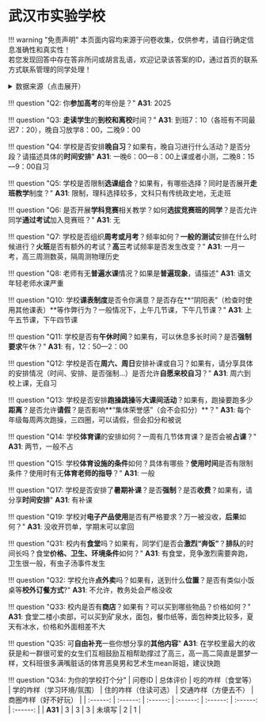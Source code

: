 # 武汉市实验学校

!!! warning "免责声明"
    本页面内容均来源于问卷收集，仅供参考，请自行确定信息准确性和真实性！  
    若您发现回答中存在答非所问或胡言乱语，欢迎记录该答案的ID，通过首页的联系方式联系管理的同学处理！

<details><summary>数据来源（点击展开）</summary>
<ul>
<li><strong>31</strong>: 匿名 (2025-07)</li>
</ul>
</details>

!!! question "Q2: 你**参加高考**的年份是？"
    **A31**: 2025  

!!! question "Q3: **走读学生**的**到校和离校**时间？"
    **A31**: 到班7：10（各班有不同最迟7：20），晚自习放学8：00，二晚9：00  

!!! question "Q4: 学校是否安排**晚自习**？如果有，晚自习进行什么活动？是否分段？请描述具体的**时间安排**"
    **A31**: 一晚6：00—8：00上课或者小测，二晚8：15—9：00自习  

!!! question "Q5: 学校是否限制**选课组合**？如果有，有哪些选择？同时是否展开**走班教学**制度？"
    **A31**: 限制，理科选择较多，文科只有传统政史地，无走班  

!!! question "Q6: 是否开展**学科竞赛**相关教学？如何**选拔竞赛班的同学**？是否允许同学**通过考试**加入竞赛班？"
    **A31**: 无  

!!! question "Q7: 学校是否组织**周考或月考**？频率如何？**一般的测试**安排在什么时候进行？**火班**是否有额外的考试？**高三**考试频率是否发生改变？"
    **A31**: 一月一考，高三周测数英，隔周测物理历史  

!!! question "Q8: 老师有无**普遍水课**情况？如果是**普遍现象**，请描述"
    **A31**: 语文年轻老师水课严重  

!!! question "Q10: 学校**课表制度**是否令你满意？是否存在**“阴阳表”（检查时使用其他课表）**等作弊行为？一般情况下，上午几节课，下午几节课？"
    **A31**: 上午五节课，下午四节课  

!!! question "Q11: 学校是否有**午休时间**？如果有，可以休息多长时间？是否**强制要求**午休？"
    **A31**: 有，12：50—2：00  

!!! question "Q12: 学校是否在**周六、周日**安排补课或自习？如果有，请分享具体的安排情况（时间、安排、是否强制...）是否允许**自愿来校自习**？"
    **A31**: 周六到校上课，无自习  

!!! question "Q13: 学校是否安排**跑操跳操**等**大课间活动**？如果有，跑操要跑多少**距离**？是否允许**请假**？是否影响**“集体荣誉感”（会不会扣分）**？"
    **A31**: 每个年级每周两次跑操，三四圈，可以请假，但会扣分和被说  

!!! question "Q14: 学校**体育课**的安排如何？一周有几节体育课？是否会被**占课**？"
    **A31**: 两节，一般不占  

!!! question "Q15: 学校**体育设施的条件**如何？具体有哪些？**使用时间**是否有限制条件？使用时有无**体育老师的指导**？"
    **A31**: 一般  

!!! question "Q17: 学校是否安排了**暑期补课**？是否**强制**？是否**收费**？如果有，请分享**时间安排**"
    **A31**: 有补课  

!!! question "Q19: 学校对**电子产品使用**是否有严格要求？万一被没收，**后果**如何？"
    **A31**: 没收开罚单，学期末可以拿回  

!!! question "Q31: 校内有**食堂**吗？如果有，同学们是否会**激烈“奔饭”**？**排队**的时间长吗？食堂**价格、卫生、环境条件**如何？"
    **A31**: 有食堂，竞争激烈需要奔跑，卫生很一般，有虫子汤事件发生  

!!! question "Q32: 学校允许**点外卖**吗？如果有，送到什么**位置**？是否有类似小饭桌等**校外订餐方式**?"
    **A31**: 不允许，教务处会严格没收  

!!! question "Q33: 校内是否有**商店**？如果有？可以买到哪些物品？价格如何？"
    **A31**: 食堂二楼小卖部，可以买到矿泉水，面包，餐巾纸等，面包种类比较多，夏天有冰水，价格和外面相差不大  

!!! question "Q35: 可**自由补充**一些你想分享的**其他内容**"
    **A31**: 在学校里最大的收获是和一群很可爱的女生们互相鼓励互相帮助撑过了高三，高一高二简直是噩梦一样，文科班很多满嘴脏话的体育恶臭男和艺术生mean哥姐，建议快跑  

!!! question "Q34: 为你的学校打个分"
    | 问卷ID | 总体评价 | 吃的咋样（食堂等） | 学的咋样（学习环境/氛围） | 住的咋样（住读可选） | 交通咋样（方便去不） | 商圈咋样（好不好玩） |
    | :------: | :------: | :------: | :------: | :------: | :------: | :------: |
    | **A31** | 3 | 3 | 3 | 未填写 | 2 | 1 |


